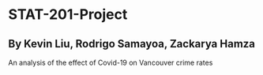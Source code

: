 # STAT-201-Project
## By Kevin Liu, Rodrigo Samayoa, Zackarya Hamza
An analysis of the effect of Covid-19 on Vancouver crime rates
